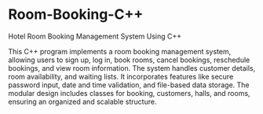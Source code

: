 # Room-Booking-C++
Hotel Room Booking Management System Using C++

This C++ program implements a room booking management system, allowing users to sign up, log in, book rooms, cancel bookings, reschedule bookings, and view room information. The system handles customer details, room availability, and waiting lists. It incorporates features like secure password input, date and time validation, and file-based data storage. The modular design includes classes for booking, customers, halls, and rooms, ensuring an organized and scalable structure.
